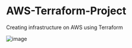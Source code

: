# AWS-Terraform-Project
Creating infrastructure on AWS using Terraform


![image](https://github.com/user-attachments/assets/6d9f85f4-3266-4c4a-830a-551786712086)
